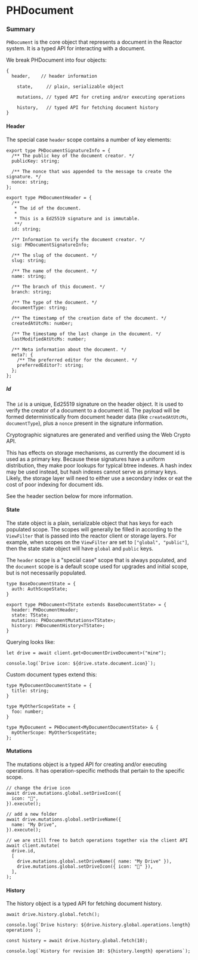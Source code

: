 # PHDocument

### Summary

`PHDocument` is the core object that represents a document in the Reactor system. It is a typed API for interacting with a document.

We break PHDocument into four objects:

```tsx
{
  header,    // header information

	state,     // plain, serializable object
	
	mutations, // typed API for creting and/or executing operations
	
	history,   // typed API for fetching document history
}
```

#### Header

The special case `header` scope contains a number of key elements:

```tsx
export type PHDocumentSignatureInfo = {
  /** The public key of the document creator. */
  publicKey: string;

  /** The nonce that was appended to the message to create the signature. */
  nonce: string;
};

export type PHDocumentHeader = {
  /**
   * The id of the document.
   *
   * This is a Ed25519 signature and is immutable.
   **/
  id: string;

  /** Information to verify the document creator. */
  sig: PHDocumentSignatureInfo;

  /** The slug of the document. */
  slug: string;

  /** The name of the document. */
  name: string;

  /** The branch of this document. */
  branch: string;

  /** The type of the document. */
  documentType: string;

  /** The timestamp of the creation date of the document. */
  createdAtUtcMs: number;

  /** The timestamp of the last change in the document. */
  lastModifiedAtUtcMs: number;

  /** Meta information about the document. */
  meta?: {
    /** The preferred editor for the document. */
    preferredEditor?: string;
  };
};
```

##### Id

The `id` is a unique, Ed25519 signature on the header object. It is used to verify the creator of a document to a document id. The payload will be formed deterministically from document header data (like `createdAtUtcMs`, `documentType`), plus a `nonce` present in the signature information.

Cryptographic signatures are generated and verified using the Web Crypto API.

This has effects on storage mechanisms, as currently the document id is used as a primary key. Because these signatures have a uniform distribution, they make poor lookups for typical btree indexes. A hash index may be used instead, but hash indexes cannot serve as primary keys. Likely, the storage layer will need to either use a secondary index or eat the cost of poor indexing for document ids.

See the header section below for more information.

#### State

The state object is a plain, serializable object that has keys for each populated scope. The scopes will generally be filled in according to the `ViewFilter` that is passed into the reactor client or storage layers. For example, when scopes on the `ViewFilter` are set to `["global", "public"]`, then the state state object will have `global` and `public` keys.

The `header` scope is a "special case" scope that is always populated, and the `document` scope is a default scope used for upgrades and initial scope, but is not necessarily populated.

```tsx
type BaseDocumentState = {
  auth: AuthScopeState;
}

export type PHDocument<TState extends BaseDocumentState> = {
  header: PHDocumentHeader;
  state: TState;
  mutations: PHDocumentMutations<TState>;
  history: PHDocumentHistory<TState>;
}
```

Querying looks like:

```tsx
let drive = await client.get<DocumentDriveDocument>("mine");

console.log(`Drive icon: ${drive.state.document.icon}`);
```

Custom document types extend this:

```tsx
type MyDocumentDocumentState = {
  title: string;
}

type MyOtherScopeState = {
  foo: number;
}

type MyDocument = PHDocument<MyDocumentDocumentState> & {
  myOtherScope: MyOtherScopeState;
};
```

#### Mutations

The mutations object is a typed API for creating and/or executing operations. It has operation-specific methods that pertain to the specific scope.

```tsx
// change the drive icon
await drive.mutations.global.setDriveIcon({
  icon: "🚀",
}).execute();

// add a new folder
await drive.mutations.global.setDriveName({
  name: "My Drive",
}).execute();

// we are still free to batch operations together via the client API
await client.mutate(
  drive.id,
  [
    drive.mutations.global.setDriveName({ name: "My Drive" }),
    drive.mutations.global.setDriveIcon({ icon: "🚀" }),
  ],
);
```

#### History

The history object is a typed API for fetching document history.

```tsx
await drive.history.global.fetch();

console.log(`Drive history: ${drive.history.global.operations.length} operations`);

const history = await drive.history.global.fetch(10);

console.log(`History for revision 10: ${history.length} operations`);
```
